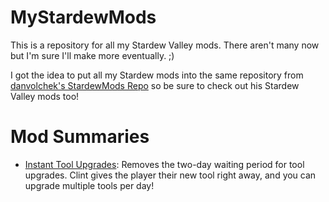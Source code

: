 # MyStardewMods

This is a repository for all my Stardew Valley mods. There aren't many now but I'm sure I'll make more eventually. ;)

I got the idea to put all my Stardew mods into the same repository from [danvolchek's StardewMods Repo](https://github.com/danvolchek) so be sure to check out his Stardew Valley mods too!

# Mod Summaries
- [Instant Tool Upgrades](https://github.com/Binarynova/MyStardewMods/tree/main/InstantToolUpgrades): Removes the two-day waiting period for tool upgrades. Clint gives the player their new tool right away, and you can upgrade multiple tools per day!
